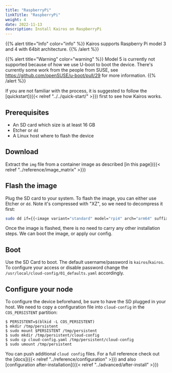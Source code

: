 ```yaml
---
title: "RaspberryPi"
linkTitle: "RaspberryPi"
weight: 4
date: 2022-11-13
description: Install Kairos on RaspberryPi
---
```


{{% alert title="Info" color="info" %}}
Kairos supports Raspberry Pi model 3 and 4 with 64bit architecture.
{{% /alert %}}

{{% alert title="Warning" color="warning" %}}
Model 5 is currently not supported because of how we use U-boot to boot the device. There's currently some work from the people from SUSE, see https://github.com/openSUSE/u-boot/pull/29 for more information.
{{% /alert %}}


If you are not familiar with the process, it is suggested to follow the [quickstart]({{< relref "../../quick-start/" >}}) first to see how Kairos works.

## Prerequisites

- An SD card which size is at least 16 GB
- Etcher or `dd`
- A Linux host where to flash the device

## Download

Extract the `img` file from a container image as described [in this page]({{< relref "../reference/image_matrix" >}})

## Flash the image

Plug the SD card to your system. To flash the image, you can either use Etcher or `dd`. Note it's compressed with "XZ", so we need to decompress it first:

```bash {class="only-flavors=openSUSE+Leap-15.6,openSUSE+Tumbleweed,Ubuntu+20.04,Ubuntu+22.04,Alpine+3.19"}
sudo dd if={{<image variant="standard" model="rpi4" arch="arm64" suffix=".raw">}} of=<device> oflag=sync status=progress bs=10MB
```

Once the image is flashed, there is no need to carry any other installation steps. We can boot the image, or apply our config.

## Boot

Use the SD Card to boot. The default username/password is `kairos`/`kairos`.
To configure your access or disable password change the `/usr/local/cloud-config/01_defaults.yaml` accordingly.

## Configure your node

To configure the device beforehand, be sure to have the SD plugged in your host. We need to copy a configuration file into `cloud-config` in the `COS_PERSISTENT` partition:

```
$ PERSISTENT=$(blkid -L COS_PERSISTENT)
$ mkdir /tmp/persistent
$ sudo mount $PERSISTENT /tmp/persistent
$ sudo mkdir /tmp/persistent/cloud-config
$ sudo cp cloud-config.yaml /tmp/persistent/cloud-config
$ sudo umount /tmp/persistent
```

You can push additional `cloud config` files. For a full reference check out the [docs]({{< relref "../reference/configuration" >}}) and also [configuration after-installation]({{< relref "../advanced/after-install" >}})